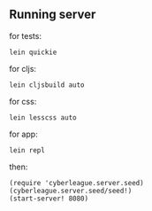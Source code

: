 ## Running server

for tests:
```
lein quickie
```

for cljs:
```
lein cljsbuild auto
```

for css:
```
lein lesscss auto
```

for app:
```
lein repl
```

then:
```
(require 'cyberleague.server.seed)
(cyberleague.server.seed/seed!)
(start-server! 8080)
```
